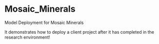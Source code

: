 # Mosaic_Minerals

Model Deployment for Mosaic Minerals

It demonstrates how to deploy a client project after it has completed in the research environment!
